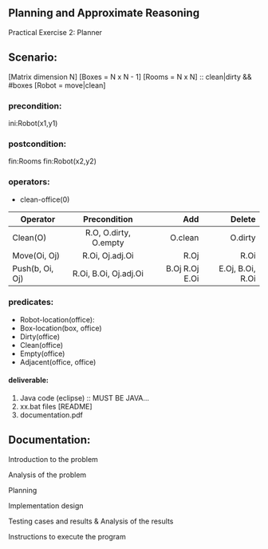 

## Planning and Approximate Reasoning


Practical Exercise 2: Planner


## Scenario:

[Matrix dimension N]
[Boxes = N x N - 1]
[Rooms = N x N] :: clean|dirty && #boxes
[Robot = move|clean]


### precondition:

ini:Robot(x1,y1)


### postcondition:

fin:Rooms
fin:Robot(x2,y2)

### operators:

* clean-office(0)

| Operator        |      Precondition      |  Add           | Delete           |
|-----------------|:----------------------:|---------------:|-----------------:|
| Clean(O)        | R.O, O.dirty, O.empty  | O.clean        | O.dirty          |
| Move(Oi, Oj)    | R.Oi, Oj.adj.Oi        | R.Oj           | R.Oi             |
| Push(b, Oi, Oj) | R.Oi, B.Oi, Oj.adj.Oi  | B.Oj R.Oj E.Oi | E.Oj, B.Oi, R.Oi |

### predicates:

* Robot-location(office):
* Box-location(box, office)
* Dirty(office)
* Clean(office)
* Empty(office)
* Adjacent(office, office)


#### deliverable:

1. Java code (eclipse) :: MUST BE JAVA...
2. xx.bat files [README]
3. documentation.pdf

## Documentation:


Introduction to the problem

Analysis of the problem

Planning

Implementation design

Testing cases and results & Analysis of the results

Instructions to execute the program

